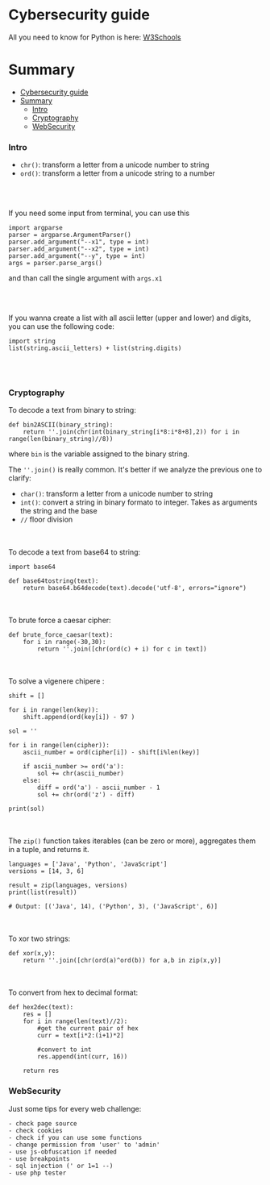 # Cybersecurity guide

All you need to know for Python is here: [W3Schools](https://www.w3schools.com/python/default.asp)


# Summary
- [Cybersecurity guide](#cybersecurity-guide)
- [Summary](#summary)
    - [Intro](#intro)
    - [Cryptography](#cryptography)
    - [WebSecurity](#websecurity)


### Intro

- `chr()`: transform a letter from a unicode number to string
- `ord()`: transform a letter from a unicode string to a number 

<br/><br/>


If you need some input from terminal, you can use this

```
import argparse
parser = argparse.ArgumentParser()
parser.add_argument("--x1", type = int)
parser.add_argument("--x2", type = int)
parser.add_argument("--y", type = int)
args = parser.parse_args()
```
and than call the single argument with `args.x1`



<br/><br/>

If you wanna create a list with all ascii letter (upper and lower) and digits, you can use the following code:

```
import string
list(string.ascii_letters) + list(string.digits)
```

<br></br>

### Cryptography


To decode a text from binary to string:
```
def bin2ASCII(binary_string):
    return ''.join(chr(int(binary_string[i*8:i*8+8],2)) for i in range(len(binary_string)//8))
```
where `bin` is the variable assigned to the binary string.


The `''.join()` is really common. It's better if we analyze the previous one to clarify:
  - `char()`: transform a letter from a unicode number to string
  - `int()`: convert a string in binary formato to integer. Takes as arguments the string and the base
  - `//` floor division



<br></br>
To decode a text from base64 to string:

```
import base64

def base64tostring(text):
    return base64.b64decode(text).decode('utf-8', errors="ignore")
```



<br></br>
To brute force a caesar cipher:
```
def brute_force_caesar(text):
    for i in range(-30,30):
        return ''.join([chr(ord(c) + i) for c in text])
```


<br></br>
To solve a vigenere chipere :
```
shift = []

for i in range(len(key)):
    shift.append(ord(key[i]) - 97 )

sol = ''

for i in range(len(cipher)):
    ascii_number = ord(cipher[i]) - shift[i%len(key)]
    
    if ascii_number >= ord('a'):
        sol += chr(ascii_number)
    else:
        diff = ord('a') - ascii_number - 1
        sol += chr(ord('z') - diff)
        
print(sol)
```


<br></br>
The `zip()` function takes iterables (can be zero or more), aggregates them in a tuple, and returns it.
```
languages = ['Java', 'Python', 'JavaScript']
versions = [14, 3, 6]

result = zip(languages, versions)
print(list(result))

# Output: [('Java', 14), ('Python', 3), ('JavaScript', 6)]
```


<br></br>
To xor two strings:
```
def xor(x,y):
    return ''.join([chr(ord(a)^ord(b)) for a,b in zip(x,y)]
```


<br></br>
To convert from hex to decimal format:
```
def hex2dec(text):
    res = []
    for i in range(len(text)//2):
        #get the current pair of hex
        curr = text[i*2:(i+1)*2]

        #convert to int
        res.append(int(curr, 16))

    return res
```

### WebSecurity 

Just some tips for every web challenge:

    - check page source
    - check cookies
    - check if you can use some functions
    - change permission from 'user' to 'admin'
    - use js-obfuscation if needed
    - use breakpoints
    - sql injection (' or 1=1 --)
    - use php tester

